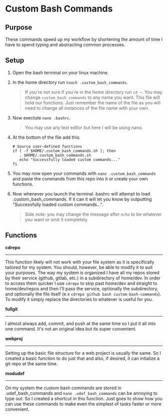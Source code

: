 # Custom Bash Commands

## Purpose

These commands speed up my workflow by shortening the
amount of time I have to spend typing and abstracting
common processes.

## Setup

1. Open the bash terminal on your linux machine.
2. In the home directory run
   `touch .custom_bash_commands`.

   > If you're not sure if you're in the home directory
   > run `cd ~`. You may change `custom_bash_commands`
   > to any name you want. This file will hold our
   > functions. Just remember the name of the file as
   > you will need to change all instances of the file
   > name with your own.

3. Now exectute `nano .bashrc`.

   > You may use any text editor but here I will be using
   > nano.

4. At the bottom of the file add this:

   ```
   # Source user-defined functions
   if [ -f $HOME/.custom_bash_commands.sh ]; then
      . $HOME/.custom_bash_commands.sh
      echo "Successfully loaded custom commands..."
   fi
   ```

5. You may now open your commands with
   `nano .custom_bash_commands` and paste the commands from
   this repo into it or create your own functions.

6. Now whenever you launch the terminal .bashrc will attempt to
   load .custom_bash_commands. If it can it will let you know
   by outputting "Successfully loaded custom commands...".

   > Side note: you may change the message after `echo` to
   > be whatever you want or omit it completely.

## Functions

**cdrepo**

---

This function likely will not work with your file system as it
is specifically tailored for my system. You should, however, be
able to modify it to suit your purposes. The way my system is
organized I have all my repos stored by their service (github,
gitlab, etc.) in a subdirectory of home/dev. In order to access
them quicker I use `cdrepo` to skip past home/dev and straight
to home/dev/repos and then I'll pass the service, optionally the
subdirectory, and optionally the file itself (e.x
`cdrepo github bash custom-bash-commands`). To modify it simply
replace the directories to whatever is useful for you.

**fullgit**

---

I almost always add, commit, and push at the same time so I put
it all into one command. It's not an original idea but its
super convenient.

**webproj**

---

Setting up the basic file structure for a web project is usually
the same. So I created a basic function to do just that and also,
if desired, it can intialize a git repo at the same time.

**modudef**

---

On my system the custom bash commands are stored in
.udef_bash_commands and `nano .udef_bash_commands` can be annoying
to type out. So I created a shortcut in this function. Just goes to
show how you can use these commands to make even the simplest
of tasks faster or more convenient.
